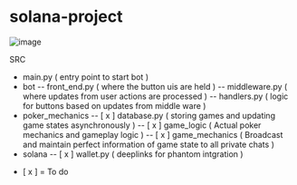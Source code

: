 # solana-project
![image](https://github.com/user-attachments/assets/3d961602-a643-43d2-887f-e2c91314ec0a)

SRC
- main.py ( entry point to start bot )
- bot
  -- front_end.py ( where the button uis are held )
  -- middleware.py ( where updates from user actions are processed )
  -- handlers.py ( logic for buttons based on updates from middle ware )
- poker_mechanics
  -- [ x ] database.py ( storing games and updating game states asynchronously )
  -- [ x ] game_logic ( Actual poker mechanics and gameplay logic )
  -- [ x ] game_mechanics ( Broadcast and maintain perfect information of game state to all private chats )
- solana
 -- [ x ] wallet.py ( deeplinks for phantom intgration )

* [ x ] = To do
  
